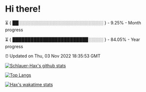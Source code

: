 # Hi there!

⏳ { ██░░░░░░░░░░░░░░░░░░░░░░░░░░░░ } - 9.25% - Month progress

⏳ { █████████████████████████░░░░░ } - 84.05% - Year progress

⏰ Updated on Thu, 03 Nov 2022 18:35:53 GMT


[![Schlauer-Hax's github stats](https://github-readme-stats.vercel.app/api?username=Schlauer-Hax&show_icons=true&theme=dark&count_private=true)](https://github.com/Schlauer-Hax)


[![Top Langs](https://github-readme-stats.vercel.app/api/top-langs/?username=Schlauer-Hax&layout=compact&theme=dark)](https://github.com/Schlauer-Hax?tab=repositories)


[![Hax's wakatime stats](https://github-readme-stats.vercel.app/api/wakatime?username=Hax&theme=dark)](https://wakatime.com/@Hax)

